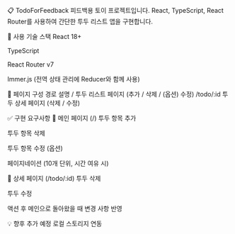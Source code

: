 📋 TodoForFeedback
피드백용 토이 프로젝트입니다.
React, TypeScript, React Router를 사용하여 간단한 투두 리스트 앱을 구현합니다.

🚀 사용 기술 스택
React 18+

TypeScript

React Router v7

Immer.js (전역 상태 관리에 Reducer와 함께 사용)

📄 페이지 구성
경로	설명
/	투두 리스트 페이지 (추가 / 삭제 / (옵션) 수정)
/todo/:id	투두 상세 페이지 (삭제 / 수정)

✅ 구현 요구사항
📌 메인 페이지 (/)
 투두 항목 추가

 투두 항목 삭제

 투두 항목 수정 (옵션)

 페이지네이션 (10개 단위, 시간 여유 시)

📌 상세 페이지 (/todo/:id)
 투두 삭제

 투두 수정

 액션 후 메인으로 돌아왔을 때 변경 사항 반영

💡 향후 추가 예정
 로컬 스토리지 연동
